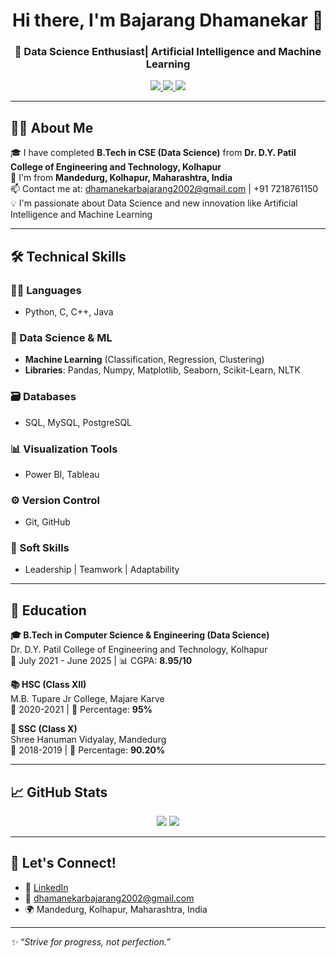 <!-- Profile Header -->
<h1 align="center">Hi there, I'm Bajarang Dhamanekar 👋</h1>
<h3 align="center">🚀 Data Science Enthusiast| Artificial Intelligence and Machine Learning </h3>

<p align="center">
  <a href="https://www.linkedin.com/in/bajarang-dhamanekar/">
    <img src="https://img.shields.io/badge/LinkedIn-blue?logo=linkedin&style=flat-square" />
  </a>
  <a href="mailto:dhamanekarbajarang2002@gmail.com">
    <img src="https://img.shields.io/badge/Gmail-D14836?style=flat-square&logo=gmail&logoColor=white" />
  </a>
  <a href="https://github.com/Bajarang2002">
    <img src="https://img.shields.io/github/followers/Bajarang2002?label=Follow&style=social" />
  </a>
</p>

---

## 👨‍💻 About Me

🎓 I have completed **B.Tech in CSE (Data Science)** from **Dr. D.Y. Patil College of Engineering and Technology, Kolhapur**  
📍 I'm from **Mandedurg, Kolhapur, Maharashtra, India**  
📫 Contact me at: dhamanekarbajarang2002@gmail.com | +91 7218761150  
💡 I'm passionate about Data Science and new innovation like Artificial Intelligence and Machine Learning

---

## 🛠️ Technical Skills

### 👨‍💻 Languages
- Python, C, C++, Java

### 🧠 Data Science & ML
- **Machine Learning** (Classification, Regression, Clustering)
- **Libraries**: Pandas, Numpy, Matplotlib, Seaborn, Scikit-Learn, NLTK

### 🗃️ Databases
- SQL, MySQL, PostgreSQL

### 📊 Visualization Tools
- Power BI, Tableau

### ⚙️ Version Control
- Git, GitHub

### 💬 Soft Skills
- Leadership | Teamwork | Adaptability

---

## 📘 Education

**🎓 B.Tech in Computer Science & Engineering (Data Science)**  
Dr. D.Y. Patil College of Engineering and Technology, Kolhapur  
📅 July 2021 - June 2025 | 📊 CGPA: **8.95/10**

**📚 HSC (Class XII)**  
M.B. Tupare Jr College, Majare Karve  
📅 2020-2021 | 🧮 Percentage: **95%**

**📖 SSC (Class X)**  
Shree Hanuman Vidyalay, Mandedurg  
📅 2018-2019 | 🧮 Percentage: **90.20%**

---


## 📈 GitHub Stats

<p align="center">
  <img src="https://github-readme-stats.vercel.app/api?username=your-github-username&show_icons=true&theme=tokyonight" />
  <img src="https://github-readme-stats.vercel.app/api/top-langs/?username=your-github-username&layout=compact&theme=tokyonight" />
</p>

---

## 🤝 Let's Connect!

- 💼 [LinkedIn](https://www.linkedin.com/in/bajarang-dhamanekar/)
- 📧 dhamanekarbajarang2002@gmail.com
- 🌍 Mandedurg, Kolhapur, Maharashtra, India

---

_✨ “Strive for progress, not perfection.”_

